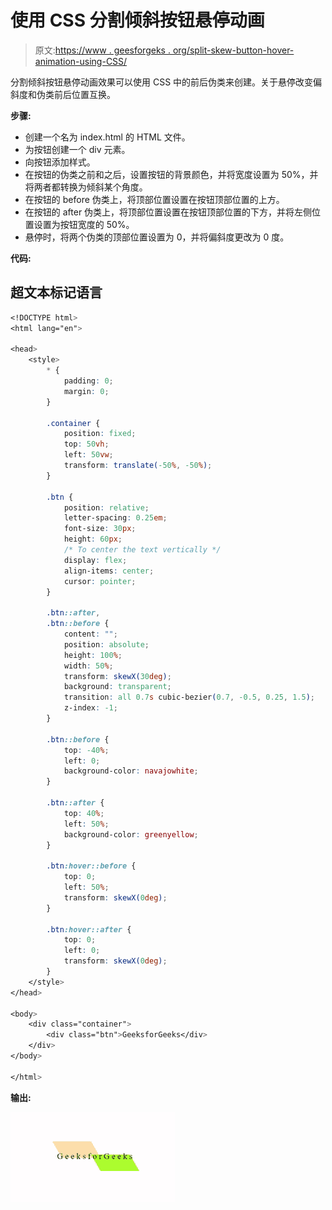 # 使用 CSS 分割倾斜按钮悬停动画

> 原文:[https://www . geesforgeks . org/split-skew-button-hover-animation-using-CSS/](https://www.geeksforgeeks.org/split-skewed-button-hover-animation-using-css/)

分割倾斜按钮悬停动画效果可以使用 CSS 中的前后伪类来创建。关于悬停改变偏斜度和伪类前后位置互换。

**步骤:**

*   创建一个名为 index.html 的 HTML 文件。
*   为按钮创建一个 div 元素。
*   向按钮添加样式。
*   在按钮的伪类之前和之后，设置按钮的背景颜色，并将宽度设置为 50%，并将两者都转换为倾斜某个角度。
*   在按钮的 before 伪类上，将顶部位置设置在按钮顶部位置的上方。
*   在按钮的 after 伪类上，将顶部位置设置在按钮顶部位置的下方，并将左侧位置设置为按钮宽度的 50%。
*   悬停时，将两个伪类的顶部位置设置为 0，并将偏斜度更改为 0 度。

**代码:**

## 超文本标记语言

```css
<!DOCTYPE html>
<html lang="en">

<head>
    <style>
        * {
            padding: 0;
            margin: 0;
        }

        .container {
            position: fixed;
            top: 50vh;
            left: 50vw;
            transform: translate(-50%, -50%);
        }

        .btn {
            position: relative;
            letter-spacing: 0.25em;
            font-size: 30px;
            height: 60px;
            /* To center the text vertically */
            display: flex;
            align-items: center;
            cursor: pointer;
        }

        .btn::after,
        .btn::before {
            content: "";
            position: absolute;
            height: 100%;
            width: 50%;
            transform: skewX(30deg);
            background: transparent;
            transition: all 0.7s cubic-bezier(0.7, -0.5, 0.25, 1.5);
            z-index: -1;
        }

        .btn::before {
            top: -40%;
            left: 0;
            background-color: navajowhite;
        }

        .btn::after {
            top: 40%;
            left: 50%;
            background-color: greenyellow;
        }

        .btn:hover::before {
            top: 0;
            left: 50%;
            transform: skewX(0deg);
        }

        .btn:hover::after {
            top: 0;
            left: 0;
            transform: skewX(0deg);
        }
    </style>
</head>

<body>
    <div class="container">
        <div class="btn">GeeksforGeeks</div>
    </div>
</body>

</html>
```

**输出:**

![](img/8ddc8874ff0353e2bb0812707600409f.png)